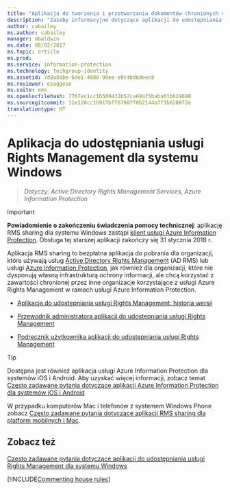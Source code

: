 ```yaml
---
title: "Aplikacja do tworzenia i przetwarzania dokumentów chronionych usługami Rights Management dla systemu Windows — AIP"
description: "Zasoby informacyjne dotyczące aplikacji do udostępniania usługi Rights Management dla systemu Windows. Jest to bezpłatna aplikacja do pobrania dla organizacji, które używają usług Active Directory Rights Management (AD RMS) lub usługi Azure Information Protection, jak również dla organizacji, które nie dysponują własną infrastrukturą ochrony informacji, ale chcą korzystać z zawartości chronionej przez inne organizacje korzystające z usługi Azure Information Protection."
author: cabailey
ms.author: cabailey
manager: mbaldwin
ms.date: 08/02/2017
ms.topic: article
ms.prod: 
ms.service: information-protection
ms.technology: techgroup-identity
ms.assetid: 7d8a8abe-6de1-4088-90ee-e0c4bd6deec8
ms.reviewer: esaggese
ms.suite: ems
ms.openlocfilehash: 7767ec1cc1b500432b57ca69af5baba01b624698
ms.sourcegitcommit: 31e128cc1b917bf767987f0b2144b7f3b6288f2e
translationtype: HT
---
```

# <a name="rights-management-sharing-application-for-windows"></a>Aplikacja do udostępniania usługi Rights Management dla systemu Windows

>*Dotyczy: Active Directory Rights Management Services, Azure Information Protection*

> [!IMPORTANT]
> **Powiadomienie o zakończeniu świadczenia pomocy technicznej**: aplikację RMS sharing dla systemu Windows zastąpi [klient usługi Azure Information Protection](aip-client.md). Obsługa tej starszej aplikacji zakończy się 31 stycznia 2018 r. 


Aplikacja RMS sharing to bezpłatna aplikacja do pobrania dla organizacji, które używają usług [Active Directory Rights Management](https://technet.microsoft.com/library/cc772403.aspx) (AD RMS) lub usługi [Azure Information Protection](../understand-explore/what-is-information-protection.md), jak również dla organizacji, które nie dysponują własną infrastrukturą ochrony informacji, ale chcą korzystać z zawartości chronionej przez inne organizacje korzystające z usługi Azure Rights Management w ramach usługi Azure Information Protection.

-   [Aplikacja do udostępniania usługi Rights Management: historia wersji](sharing-app-version-release-history.md)

-   [Przewodnik administratora aplikacji do udostępniania usługi Rights Management](sharing-app-admin-guide.md)

-   [Podręcznik użytkownika aplikacji do udostępniania usługi Rights Management](sharing-app-user-guide.md)

> [!TIP]
> Dostępna jest również aplikacja usługi Azure Information Protection dla systemów iOS i Android. Aby uzyskać więcej informacji, zobacz temat [Często zadawane pytania dotyczące aplikacji Azure Information Protection dla systemów iOS i Android](mobile-app-faq.md )
> 
> W przypadku komputerów Mac i telefonów z systemem Windows Phone zobacz [Często zadawane pytania dotyczące aplikacji RMS sharing dla platform mobilnych i Mac](http://technet.microsoft.com/dn451248).

## <a name="see-also"></a>Zobacz też
[Często zadawane pytania dotyczące aplikacji do udostępniania usługi Rights Management dla systemu Windows](http://technet.microsoft.com/dn467883)

[!INCLUDE[Commenting house rules](../includes/houserules.md)]
